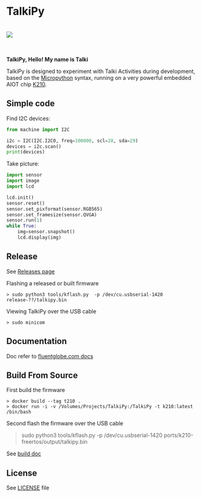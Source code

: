 TalkiPy
=======================

</br>

<div class="title_pic">
    <img src="ports/k210-freertos/docs/assets/micropython.png">
</div>

</br>
</br>

**TalkiPy, Hello! My name is Talki**

TalkiPy is designed to experiment with Talki Activities during development, based on the [Micropython](http://www.micropython.org) syntax, running on a very powerful embedded AIOT chip [K210](https://kendryte.com).

## Simple code

Find I2C devices:

```python
from machine import I2C

i2c = I2C(I2C.I2C0, freq=100000, scl=28, sda=29)
devices = i2c.scan()
print(devices)
```

Take picture:

```python
import sensor
import image
import lcd

lcd.init()
sensor.reset()
sensor.set_pixformat(sensor.RGB565)
sensor.set_framesize(sensor.QVGA)
sensor.run(1)
while True:
    img=sensor.snapshot()
    lcd.display(img)
```

## Release

See [Releases page](https://github.com/fluentglobe/TalkiPy/releases)

Flashing a released or built firmware

    > sudo python3 tools/kflash.py  -p /dev/cu.usbserial-1420 release-??/talkipy.bin

Viewing TalkiPy over the USB cable

    > sudo minicom

## Documentation

Doc refer to [fluentglobe.com docs](https://fluentglobe.com/talki/py)


## Build From Source

First build the firmware

    > docker build --tag t210 .
    > docker run -i -v /Volumes/Projects/TalkiPy:/TalkiPy -t k210:latest /bin/bash

Second flash the firmware over the USB cable

> sudo python3 tools/kflash.py -p /dev/cu.usbserial-1420 ports/k210-freertos/output/talkipy.bin

See [build doc](ports/k210-freertos/README.md)

## License

See [LICENSE](LICENSE.md) file
